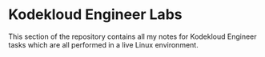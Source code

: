 # Kodekloud Engineer Labs
This section of the repository contains all my notes for Kodekloud Engineer tasks which are all performed in a live Linux environment.
